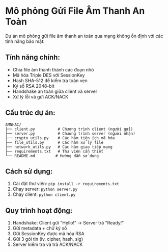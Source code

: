 # Mô phỏng Gửi File Âm Thanh An Toàn

Dự án mô phỏng gửi file âm thanh an toàn qua mạng không ổn định với các tính năng bảo mật:

## Tính năng chính:
- Chia file âm thanh thành các đoạn nhỏ
- Mã hóa Triple DES với SessionKey
- Hash SHA-512 để kiểm tra toàn vẹn
- Ký số RSA 2048-bit
- Handshake an toàn giữa client và server
- Xử lý lỗi và gửi ACK/NACK

## Cấu trúc dự án:
```
AMNHAC/
├── client.py          # Chương trình client (người gửi)
├── server.py          # Chương trình server (người nhận)
├── crypto_utils.py    # Các hàm tiện ích mã hóa
├── file_utils.py      # Các hàm xử lý file
├── network_utils.py   # Các hàm giao tiếp mạng
├── requirements.txt   # Thư viện cần thiết
└── README.md         # Hướng dẫn sử dụng
```

## Cách sử dụng:
1. Cài đặt thư viện: `pip install -r requirements.txt`
2. Chạy server: `python server.py`
3. Chạy client: `python client.py`

## Quy trình hoạt động:
1. Handshake: Client gửi "Hello!" → Server trả "Ready!"
2. Gửi metadata + chữ ký số
3. Gửi SessionKey được mã hóa RSA
4. Gửi 3 gói tin (iv, cipher, hash, sig)
5. Server kiểm tra và trả ACK/NACK 
